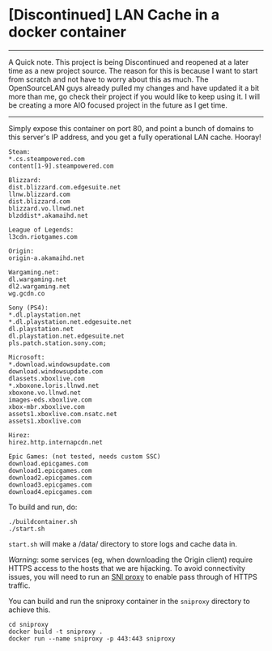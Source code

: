 # [Discontinued] LAN Cache in a docker container

***
A Quick note. This project is being Discontinued and reopened at a later time as a new project source. The reason for this is because I want to start from scratch and not have to worry about this as much. The OpenSourceLAN guys already pulled my changes and have updated it a bit more than me, go check their project if you would like to keep using it. I will be creating a more AIO focused project in the future as I get time.
***

Simply expose this container on port 80, and point a bunch of domains to this server's IP address, 
and you get a fully operational LAN cache. Hooray!

```
Steam:
*.cs.steampowered.com
content[1-9].steampowered.com

Blizzard:
dist.blizzard.com.edgesuite.net
llnw.blizzard.com
dist.blizzard.com
blizzard.vo.llnwd.net
blzddist*.akamaihd.net

League of Legends:
l3cdn.riotgames.com

Origin:
origin-a.akamaihd.net

Wargaming.net:
dl.wargaming.net
dl2.wargaming.net
wg.gcdn.co

Sony (PS4):
*.dl.playstation.net 
*.dl.playstation.net.edgesuite.net 
dl.playstation.net 
dl.playstation.net.edgesuite.net 
pls.patch.station.sony.com;

Microsoft:
*.download.windowsupdate.com 
download.windowsupdate.com 
dlassets.xboxlive.com 
*.xboxone.loris.llnwd.net 
xboxone.vo.llnwd.net 
images-eds.xboxlive.com 
xbox-mbr.xboxlive.com 
assets1.xboxlive.com.nsatc.net 
assets1.xboxlive.com

Hirez:
hirez.http.internapcdn.net

Epic Games: (not tested, needs custom SSC)
download.epicgames.com 
download1.epicgames.com 
download2.epicgames.com 
download3.epicgames.com 
download4.epicgames.com 
```

To build and run, do:
```
./buildcontainer.sh
./start.sh
```

`start.sh` will make a /data/ directory to store logs and cache data in. 

*Warning*: some services (eg, when downloading the Origin client) require HTTPS access to the 
hosts that we are hijacking. To avoid connectivity issues, you will need to run an 
[SNI proxy](https://github.com/dlundquist/sniproxy) to enable pass through of HTTPS traffic. 

You can build and run the sniproxy container in the `sniproxy` directory to achieve this. 

```
cd sniproxy
docker build -t sniproxy .
docker run --name sniproxy -p 443:443 sniproxy
```

